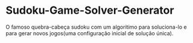 # Sudoku-Game-Solver-Generator
 O famoso quebra-cabeça sudoku com um algoritimo para soluciona-lo e para gerar novos jogos(uma configuração inicial de solução única).
